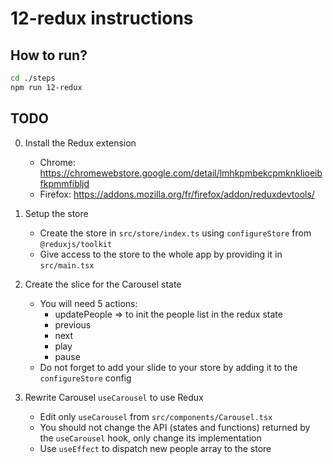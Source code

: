 # 12-redux instructions

## How to run?

```Bash
cd ./steps
npm run 12-redux
```

## TODO

0. Install the Redux extension

   - Chrome: https://chromewebstore.google.com/detail/lmhkpmbekcpmknklioeibfkpmmfibljd
   - Firefox: https://addons.mozilla.org/fr/firefox/addon/reduxdevtools/

1. Setup the store

   - Create the store in `src/store/index.ts` using `configureStore` from `@reduxjs/toolkit`
   - Give access to the store to the whole app by providing it in `src/main.tsx`

2. Create the slice for the Carousel state

   - You will need 5 actions:
     - updatePeople => to init the people list in the redux state
     - previous
     - next
     - play
     - pause
   - Do not forget to add your slide to your store by adding it to the `configureStore` config

3. Rewrite Carousel `useCarousel` to use Redux

   - Edit only `useCarousel` from `src/components/Carousel.tsx`
   - You should not change the API (states and functions) returned by the `useCarousel` hook, only change its implementation
   - Use `useEffect` to dispatch new people array to the store
